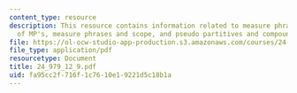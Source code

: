 ```yaml
---
content_type: resource
description: This resource contains information related to measure phrases, sematics
  of MP's, measure phrases and scope, and pseudo partitives and compounds.
file: https://ol-ocw-studio-app-production.s3.amazonaws.com/courses/24-979-topics-in-semantics-fall-2002/fa95cc2f716f1c7610e19221d5c18b1a_24_979_12_9.pdf
file_type: application/pdf
resourcetype: Document
title: 24_979_12_9.pdf
uid: fa95cc2f-716f-1c76-10e1-9221d5c18b1a
---
```

